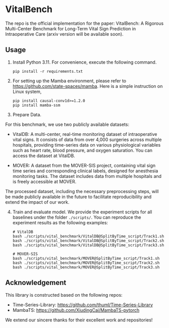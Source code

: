 # VitalBench

The repo is the official implementation for the paper: VitalBench: A Rigorous Multi-Center Benchmark for Long-Term Vital Sign Prediction in Intraoperative Care (arxiv version will be available soon).

## Usage

1. Install Python 3.11. For convenience, execute the following command.

    ```
    pip install -r requirements.txt
    ```

2. For setting up the Mamba environment, please refer to https://github.com/state-spaces/mamba. Here is a simple instruction on Linux system,

    ```
    pip install causal-conv1d>=1.2.0
    pip install mamba-ssm
    ```

3. Prepare Data. 

For this benchmark, we use two publicly available datasets:

- VitalDB: A multi-center, real-time monitoring dataset of intraoperative vital signs. It consists of data from over 4,000 surgeries across multiple hospitals, providing time-series data on various physiological variables such as heart rate, blood pressure, and oxygen saturation. You can access the dataset at VitalDB.

- MOVER: A dataset from the MOVER-SIS project, containing vital sign time series and corresponding clinical labels, designed for anesthesia monitoring tasks. The dataset includes data from multiple hospitals and is freely accessible at MOVER.

The processed dataset, including the necessary preprocessing steps, will be made publicly available in the future to facilitate reproducibility and extend the impact of our work.

4. Train and evaluate model. We provide the experiment scripts for all baselines under the folder `./scripts/`. You can reproduce the experiment results as the following examples:

    ```
    # VitalDB
    bash ./scripts/vital_benchmark/VitalDB@SplitByTime_script/Track1.sh
    bash ./scripts/vital_benchmark/VitalDB@SplitByTime_script/Track2.sh
    bash ./scripts/vital_benchmark/VitalDB@SplitByTime_script/Track3.sh
   
    # MOVER-SIS
    bash ./scripts/vital_benchmark/MOVER@SplitByTime_script/Track1.sh
    bash ./scripts/vital_benchmark/MOVER@SplitByTime_script/Track2.sh
    bash ./scripts/vital_benchmark/MOVER@SplitByTime_script/Track3.sh
    ```

## Acknowledgement

This library is constructed based on the following repos:

- Time-Series-Library: https://github.com/thuml/Time-Series-Library
- MambaTS: https://github.com/XiudingCai/MambaTS-pytorch

We extend our sincere thanks for their excellent work and repositories!

